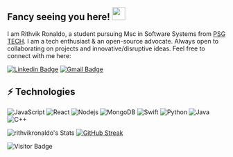 ## Fancy seeing you here! <img src="https://raw.githubusercontent.com/aemmadi/aemmadi/master/wave.gif" width="30">

I am Rithvik Ronaldo, a student pursuing Msc in Software Systems from [PSG TECH](https://www.psgtech.edu/). I am a tech enthusiast & an open-source advocate. Always open to collaborating on projects and innovative/disruptive ideas. Feel free to connect with me here:

[![Linkedin Badge](https://img.shields.io/badge/-rithvikronaldo-blue?style=flat-square&logo=Linkedin&logoColor=white&link=https://www.linkedin.com/in/rithvikronaldo/)](https://www.linkedin.com/in/rithvikronaldo/)
[![Gmail Badge](https://img.shields.io/badge/-rithvikronaldo@gmail.com-c14438?style=flat-square&logo=Gmail&logoColor=white&link=mailto:rithvikronaldo@gmail.com)](mailto:rithvikronaldo@gmail.com)

## ⚡ Technologies

![JavaScript](https://img.shields.io/badge/-JavaScript-black?style=flat-square&logo=javascript)
![React](https://img.shields.io/badge/-React-black?style=flat-square&logo=react)
![Nodejs](https://img.shields.io/badge/-Nodejs-black?style=flat-square&logo=Node.js)
![MongoDB](https://img.shields.io/badge/-MongoDB-black?style=flat-square&logo=mongodb)
![Swift](https://img.shields.io/badge/-Swift-black?style=flat-square&logo=mongodb)
![Python](https://img.shields.io/badge/-Python-black?style=flat-square&logo=Python)
![Java](https://img.shields.io/badge/-java-E34A86?style=flat-square&logo=java)
![C++](https://img.shields.io/badge/-C++-00599C?style=flat-square&logo=c)


![rithvikronaldo's Stats](https://github-readme-stats.vercel.app/api?username=rithvikronaldo&theme=vue-dark&show_icons=true&hide_border=true&count_private=true)
[![GitHub Streak](https://streak-stats.demolab.com/?user=DenverCoder1)](https://git.io/streak-stats)

![Visitor Badge](https://visitor-badge.laobi.icu/badge?page_id=aemmadi.aemmadi)
